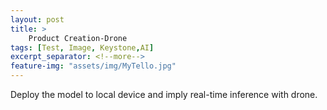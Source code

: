 ```yaml
---
layout: post
title: >
    Product Creation-Drone
tags: [Test, Image, Keystone,AI]
excerpt_separator: <!--more-->
feature-img: "assets/img/MyTello.jpg"
---
```

Deploy the model to local device and imply real-time inference with drone.
<!--more-->